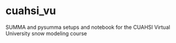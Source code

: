 # cuahsi_vu

SUMMA and pysumma setups and notebook for the CUAHSI Virtual University snow modeling course
